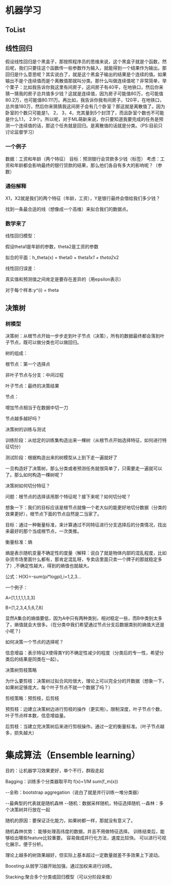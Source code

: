 # 机器学习

## ToList



## 线性回归

假设线性回归是个黑盒子，那按照程序员的思维来说，这个黑盒子就是个函数，然后呢，我们只要往这个函数传一些参数作为输入，就能得到一个结果作为输出。那回归是什么意思呢？其实说白了，就是这个黑盒子输出的结果是个连续的值。如果输出不是个连续值而是个离散值那就叫分类。那什么叫做连续值呢？非常简单，举个栗子：比如我告诉你我这里有间房子，这间房子有40平，在地铁口，然后你来猜一猜我的房子总共值多少钱？这就是连续值，因为房子可能值80万，也可能值80.2万，也可能值80.111万。再比如，我告诉你我有间房子，120平，在地铁口，总共值180万，然后你来猜猜我这间房子会有几个卧室？那这就是离散值了。因为卧室的个数只可能是1， 2， 3，4，充其量到5个封顶了，而且卧室个数也不可能是什么1.1， 2.9个。所以呢，对于ML萌新来说，你只要知道我要完成的任务是预测一个连续值的话，那这个任务就是回归。是离散值的话就是分类。（PS:目前只讨论监督学习）


### 一个例子
数据：工资和年龄（两个特征）
目标：预测银行会贷款多少钱（标签）
考虑：工资和年龄都会影响最终的银行贷款的结果，那么他们各自有多大的影响呢？（参数）


### 通俗解释

X1，X2就是我们的两个特征（年龄，工资），Y是银行最终会借给我们多少钱？

找到一条最合适的线（想像成一个高维）来拟合我们的数据点。


### 数学来了

线性回归模型：

假设theta1是年龄的参数，theta2是工资的参数

拟合的平面：h_theta(x) = theta0 + theta1*x1 + theta2*x2

线性回归误差：

真实值和预测值之间肯定是要存在差异的（用epsilon表示）

对于每个样本:y^(i) = theta

## 决策树

### 树模型

决策树：从根节点开始一步步走到叶子节点（决策），所有的数据最终都会落到叶子节点，既可以做分类也可以做回归。

树的组成：

根节点：第一个选择点

非叶子节点与分支：中间过程

叶子节点：最终的决策结果

节点：

增加节点相当于在数据中切一刀

节点越多越好吗？

决策树的训练与测试

训练阶段：从给定的训练集构造出来一棵树（从根节点开始选择特征，如何进行特征切分）

测试阶段：根据构造出来的树模型从上到下走一遍就好了

一旦构造好了决策树，那么分类或者预测任务就很简单了，只需要走一遍就可以了。那么如何构造一棵树呢？

决策树如何切分特征？

问题：根节点的选择该用那个特征呢？接下来呢？如何切分呢？

想象一下：我们的目标应该是根节点就像一个老大似的能更好地切分数据（分类的效果更好），根节点下面的节点自然是二当家了。

目标：通过一种衡量标准，来计算通过不同特征进行分支选择后的分类情况，找出来最好的那个当成根节点，一次类推。

衡量标准：熵

熵是表示随机变量不确定性的度量（解释：说白了就是物体内部的混乱程度，比如杂货市场里面什么都有，那肯定混乱呀，专卖店里面只卖一个牌子的那就稳定多了）,不确定性越大，得到的熵值也就越大。

公式：H(X)=-sum(pi*logpi),i=1,2,3...

一个例子：

A=[1,1,1,1,1,3,3]

B=[1,2,3,4,5,6,7,8]

显然A集合的熵值要低，因为A中只有两种类别，相对稳定一些，而B中类别太多了，熵值就会大很多。（在分类中我们希望通过节点分支后数据类别的熵值大还是小呢？)

如何决策一个节点的选择呢？

信息增益：表示特征X使得类Y的不确定性减少的程度（分类后的专一性，希望分类后的结果是同类在一起）。

决策树剪枝策略

为什么要剪枝：决策树过拟合风险很大，理论上可以完全分的开数据（想象一下，如果树足够庞大，每个叶子节点不就一个数据了吗？）

剪枝策略：预剪枝，后剪枝

预剪枝：边建立决策树边进行剪枝的操作（更实用）。限制深度，叶子节点个数，叶子节点样本数，信息增益量。

后剪枝：当建立完决策树后来进行剪枝操作。通过一定的衡量标准。（叶子节点越多，损失越大）

# 集成算法（Ensemble learning）

目的：让机器学习效果更好，单个不行，群殴走起

Bagging：训练多个分类器取平均 f(x)=1/M sum(f_m(x))

--全称：bootstrap aggregation（说白了就是并行训练一堆分类器）

--最典型的代表就是随机森林
--随机：数据采样随机，特征选择随机
--森林：多个决策树并行放在一起

随机的原因：要保证泛化能力，如果树都一样，那就没有意义了。

随机森林优势：
能够处理高纬度的数据，并且不用做特征选择。
训练结束后，能够给出哪些feature比较重要。
容易做成并行化方法，速度比较快。
可以进行可视化展示，便于分析。

理论上越多的树效果越好，但实际上基本超过一定数量就差不多效果上下波动。


Boosting:从弱学习器开始加强，通过加权来进行训练。


Stacking:聚合多个分类或回归模型（可以分阶段来做）












